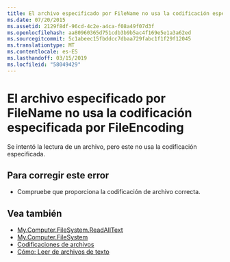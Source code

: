 ```yaml
---
title: El archivo especificado por FileName no usa la codificación especificada por FileEncoding
ms.date: 07/20/2015
ms.assetid: 2129f8df-96cd-4c2e-a4ca-f08a49f07d3f
ms.openlocfilehash: aa80960365d751cdb3b9b5ac4f169e5e1a3a62ed
ms.sourcegitcommit: 5c1abeec15fbddcc7dbaa729fabc1f1f29f12045
ms.translationtype: MT
ms.contentlocale: es-ES
ms.lasthandoff: 03/15/2019
ms.locfileid: "58049429"
---
```

# <a name="file-specified-by-filename-does-not-use-the-encoding-specified-by-fileencoding"></a>El archivo especificado por FileName no usa la codificación especificada por FileEncoding
Se intentó la lectura de un archivo, pero este no usa la codificación especificada.  
  
## <a name="to-correct-this-error"></a>Para corregir este error  
  
-   Compruebe que proporciona la codificación de archivo correcta.  
  
## <a name="see-also"></a>Vea también

- [My.Computer.FileSystem.ReadAllText](xref:Microsoft.VisualBasic.FileIO.FileSystem.ReadAllText%2A)
- [My.Computer.FileSystem](xref:Microsoft.VisualBasic.FileIO.FileSystem)
- [Codificaciones de archivos](../../visual-basic/developing-apps/programming/drives-directories-files/file-encodings.md)
- [Cómo: Leer de archivos de texto](../../visual-basic/developing-apps/programming/drives-directories-files/how-to-read-from-text-files.md)

